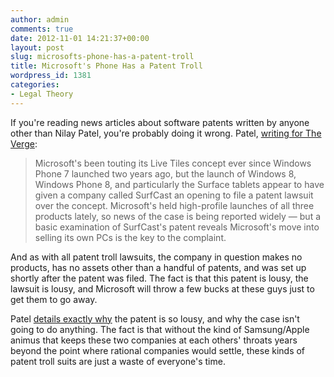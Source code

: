 ```yaml
---
author: admin
comments: true
date: 2012-11-01 14:21:37+00:00
layout: post
slug: microsofts-phone-has-a-patent-troll
title: Microsoft's Phone Has a Patent Troll
wordpress_id: 1381
categories:
- Legal Theory
---
```


If you're reading news articles about software patents written by anyone other than Nilay Patel, you're probably doing it wrong. Patel, [writing for The Verge](http://www.theverge.com/2012/10/31/3580728/microsoft-sued-for-infringing-patent-on-live-tiles):

> Microsoft's been touting its Live Tiles concept ever since Windows Phone 7 launched two years ago, but the launch of Windows 8, Windows Phone 8, and particularly the Surface tablets appear to have  given a company called SurfCast an opening to file a patent lawsuit over the concept. Microsoft's held high-profile launches of all three products lately, so news of the case is being reported widely — but a basic examination of SurfCast's patent reveals Microsoft's move into selling its own PCs is the key to the complaint.

And as with all patent troll lawsuits, the company in question makes no products, has no assets other than a handful of patents, and was set up shortly after the patent was filed. The fact is that this patent is lousy, the lawsuit is lousy, and Microsoft will throw a few bucks at these guys just to get them to go away. 

Patel [details exactly why](http://www.theverge.com/2012/10/31/3580728/microsoft-sued-for-infringing-patent-on-live-tiles) the patent is so lousy, and why the case isn't going to do anything. The fact is that without the kind of Samsung/Apple animus that keeps these two companies at each others' throats years beyond the point where rational companies would settle, these kinds of patent troll suits are just a waste of everyone's time.
